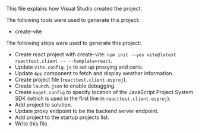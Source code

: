 This file explains how Visual Studio created the project.

The following tools were used to generate this project:
- create-vite

The following steps were used to generate this project:
- Create react project with create-vite: `npm init --yes vite@latest reacttest.client -- --template=react`.
- Update `vite.config.js` to set up proxying and certs.
- Update `App` component to fetch and display weather information.
- Create project file (`reacttest.client.esproj`).
- Create `launch.json` to enable debugging.
- Create `nuget.config` to specify location of the JavaScript Project System SDK (which is used in the first line in `reacttest.client.esproj`).
- Add project to solution.
- Update proxy endpoint to be the backend server endpoint.
- Add project to the startup projects list.
- Write this file.

